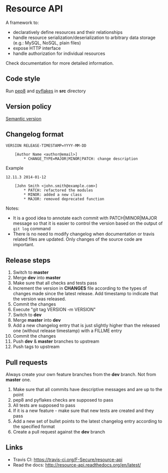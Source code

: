 # Resource API

A framework to:
 - declaratively define resources and their relationships
 - handle resource serialization/deserialization to arbitrary data storage (e.g.: MySQL, NoSQL, plain files)
 - expose HTTP interface
 - handle authorization for individual resources

Check documentation for more detailed information.

## Code style

Run [pep8](https://pypi.python.org/pypi/pep8) and [pyflakes](https://pypi.python.org/pypi/pyflakes) in **src** directory

## Version policy

[Semantic version](http://semver.org/)

## Changelog format

```
VERSION RELEASE-TIMESTAMP=YYYY-MM-DD

    [Author Name <author@email>]
        * CHANGE_TYPE=MAJOR|MINOR|PATCH: change description
```

Example

```
12.11.3 2014-01-12

    [John Smith <john.smith@example.com>]
        * PATCH: refactored the modules
        * MINOR: added a new class
        * MAJOR: removed deprecated function
```

Notes:

- It is a good idea to annotate each commit with PATCH|MINOR|MAJOR message so that it is easier to control the version
  based on the output of `git log` command
- There is no need to modify changelog when documentation or travis related files are updated. Only changes of the
  source code are important.

## Release steps

1. Switch to **master**
2. Merge **dev** into **master**
3. Make sure that all checks and tests pass
4. Increment the version in **CHANGES** file according to the types of changes made since the latest release. Add
   timestamp to indicate that the version was released.
5. Commit the changes
6. Execute "git tag VERSION -m VERSION"
7. Switch to **dev**
8. Merge **master** into **dev**
9. Add a new changelog entry that is just slightly higher than the released one (without release timestamp) with a
    FILLME entry
10. Commit the changes
11. Push **dev** & **master** branches to upstream
12. Push tags to upstream

## Pull requests

Always create your own feature branches from the **dev** branch. Not from **master** one.

1. Make sure that all commits have descriptive messages and are up to the point
2. pep8 and pyflakes checks are supposed to pass
3. All tests are supposed to pass
4. If it is a new feature - make sure that new tests are created and they pass
5. Add a new set of bullet points to the latest changelog entry according to the specified format
6. Create a pull request against the **dev** branch

## Links

- Travis CI: https://travis-ci.org/F-Secure/resource-api
- Read the docs: http://resource-api.readthedocs.org/en/latest/
